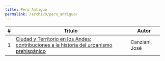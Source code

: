 ```yaml
---
title: Perú Antiguo
permalink: /archivo/peru_antiguo/
---
```


\# | Título | Autor
--- | --- | ---
1 | [Ciudad y Territorio en los Andes: contribuciones a la historia del urbanismo prehispánico](https://rhiap.github.io/archivo/peru_antiguo/ciudad_y_territorio_canziani/) | Canziani, José
